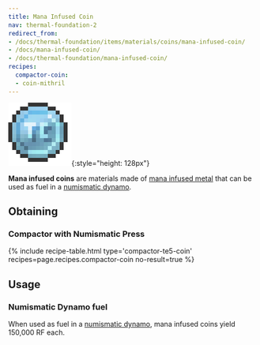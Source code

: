 ```yaml
---
title: Mana Infused Coin
nav: thermal-foundation-2
redirect_from:
- /docs/thermal-foundation/items/materials/coins/mana-infused-coin/
- /docs/mana-infused-coin/
- /docs/thermal-foundation/mana-infused-coin/
recipes:
  compactor-coin:
  - coin-mithril
---
```


![Mana infused coin](/assets/images/thermal-foundation/coin-mithril.png){:style="height: 128px"}


**Mana infused coins** are materials made of [mana infused
metal](/docs/thermal-foundation-2/mana-infused-ingot/) that can be used as fuel in a [numismatic
dynamo](/docs/thermal-expansion-5/numismatic-dynamo/).


Obtaining
---------

### Compactor with Numismatic Press
{% include recipe-table.html type='compactor-te5-coin' recipes=page.recipes.compactor-coin no-result=true %}


Usage
-----

### Numismatic Dynamo fuel
When used as fuel in a [numismatic dynamo](/docs/thermal-expansion-5/numismatic-dynamo/), mana
infused coins yield 150,000 RF each.
